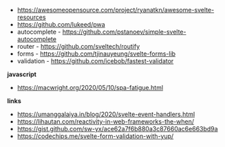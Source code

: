 - https://awesomeopensource.com/project/ryanatkn/awesome-svelte-resources
- https://github.com/lukeed/pwa
- autocomplete - https://github.com/pstanoev/simple-svelte-autocomplete
- router - https://github.com/sveltech/routify
- forms - https://github.com/tjinauyeung/svelte-forms-lib
- validation - https://github.com/icebob/fastest-validator

**javascript**

- https://macwright.org/2020/05/10/spa-fatigue.html

**links**

- https://umanggalaiya.in/blog/2020/svelte-event-handlers.html
- https://lihautan.com/reactivity-in-web-frameworks-the-when/
- https://gist.github.com/sw-yx/ace62a7f6b880a3c87660ac6e663bd9a
- https://codechips.me/svelte-form-validation-with-yup/
